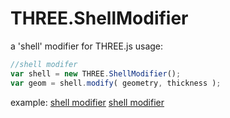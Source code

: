 # THREE.ShellModifier
a 'shell' modifier for THREE.js
usage:
```javascript
//shell modifer
var shell = new THREE.ShellModifier();
var geom = shell.modify( geometry, thickness );
```

example:
[shell modifier](img/screenshot.jpg)
[shell modifier](img/screenshot2.jpg)